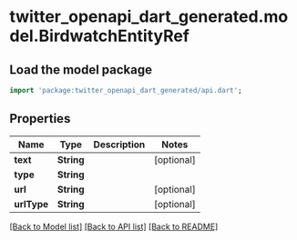 # twitter_openapi_dart_generated.model.BirdwatchEntityRef

## Load the model package
```dart
import 'package:twitter_openapi_dart_generated/api.dart';
```

## Properties
Name | Type | Description | Notes
------------ | ------------- | ------------- | -------------
**text** | **String** |  | [optional] 
**type** | **String** |  | 
**url** | **String** |  | [optional] 
**urlType** | **String** |  | [optional] 

[[Back to Model list]](../README.md#documentation-for-models) [[Back to API list]](../README.md#documentation-for-api-endpoints) [[Back to README]](../README.md)


